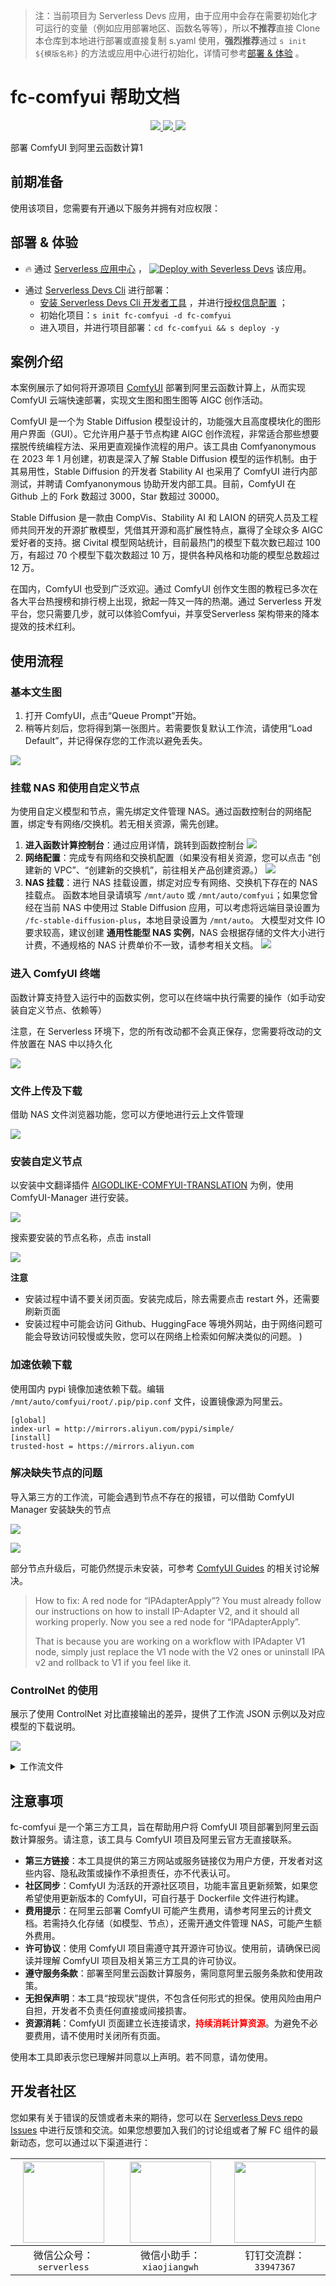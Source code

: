 
> 注：当前项目为 Serverless Devs 应用，由于应用中会存在需要初始化才可运行的变量（例如应用部署地区、函数名等等），所以**不推荐**直接 Clone 本仓库到本地进行部署或直接复制 s.yaml 使用，**强烈推荐**通过 `s init ${模版名称}` 的方法或应用中心进行初始化，详情可参考[部署 & 体验](#部署--体验) 。

# fc-comfyui 帮助文档
<p align="center" class="flex justify-center">
    <a href="https://www.serverless-devs.com" class="ml-1">
    <img src="http://editor.devsapp.cn/icon?package=fc-comfyui&type=packageType">
  </a>
  <a href="http://www.devsapp.cn/details.html?name=fc-comfyui" class="ml-1">
    <img src="http://editor.devsapp.cn/icon?package=fc-comfyui&type=packageVersion">
  </a>
  <a href="http://www.devsapp.cn/details.html?name=fc-comfyui" class="ml-1">
    <img src="http://editor.devsapp.cn/icon?package=fc-comfyui&type=packageDownload">
  </a>
</p>

<description>

部署 ComfyUI 到阿里云函数计算1

</description>

<codeUrl>



</codeUrl>
<preview>



</preview>


## 前期准备

使用该项目，您需要有开通以下服务并拥有对应权限：

<service>
</service>

<remark>



</remark>

<disclaimers>



</disclaimers>

## 部署 & 体验

<appcenter>
   
- :fire: 通过 [Serverless 应用中心](https://fcnext.console.aliyun.com/applications/create?template=fc-comfyui) ，
  [![Deploy with Severless Devs](https://img.alicdn.com/imgextra/i1/O1CN01w5RFbX1v45s8TIXPz_!!6000000006118-55-tps-95-28.svg)](https://fcnext.console.aliyun.com/applications/create?template=fc-comfyui) 该应用。
   
</appcenter>
<deploy>
    
- 通过 [Serverless Devs Cli](https://www.serverless-devs.com/serverless-devs/install) 进行部署：
  - [安装 Serverless Devs Cli 开发者工具](https://www.serverless-devs.com/serverless-devs/install) ，并进行[授权信息配置](https://docs.serverless-devs.com/fc/config) ；
  - 初始化项目：`s init fc-comfyui -d fc-comfyui`
  - 进入项目，并进行项目部署：`cd fc-comfyui && s deploy -y`
   
</deploy>

## 案例介绍

<appdetail id="flushContent">

本案例展示了如何将开源项目 [ComfyUI](https://github.com/comfyanonymous/ComfyUI) 部署到阿里云函数计算上，从而实现 ComfyUI 云端快速部署，实现文生图和图生图等 AIGC 创作活动。

ComfyUI 是一个为 Stable Diffusion 模型设计的，功能强大且高度模块化的图形用户界面（GUI）。它允许用户基于节点构建 AIGC 创作流程，非常适合那些想要摆脱传统编程方法、采用更直观操作流程的用户。该工具由 Comfyanonymous 在 2023 年 1 月创建，初衷是深入了解 Stable Diffusion 模型的运作机制。由于其易用性，Stable Diffusion 的开发者 Stability AI 也采用了 ComfyUI 进行内部测试，并聘请 Comfyanonymous 协助开发内部工具。目前，ComfyUI 在 Github 上的 Fork 数超过 3000，Star 数超过 30000。

Stable Diffusion 是一款由 CompVis、Stability AI 和 LAION 的研究人员及工程师共同开发的开源扩散模型，凭借其开源和高扩展性特点，赢得了全球众多 AIGC 爱好者的支持。据 Civital 模型网站统计，目前最热门的模型下载次数已超过 100 万，有超过 70 个模型下载次数超过 10 万，提供各种风格和功能的模型总数超过 12 万。

在国内，ComfyUI 也受到广泛欢迎。通过 ComfyUI 创作文生图的教程已多次在各大平台热搜榜和排行榜上出现，掀起一阵又一阵的热潮。通过 Serverless 开发平台，您只需要几步，就可以体验Comfyui，并享受Serverless 架构带来的降本提效的技术红利。

</appdetail>

## 使用流程

<usedetail id="flushContent">

### 基本文生图

1. 打开 ComfyUI，点击“Queue Prompt”开始。
2. 稍等片刻后，您将得到第一张图片。若需要恢复默认工作流，请使用“Load Default”，并记得保存您的工作流以避免丢失。

![](https://img.alicdn.com/imgextra/i2/O1CN01nML52f1mIRwjP3sPy_!!6000000004931-0-tps-1226-889.jpg)

### 挂载 NAS 和使用自定义节点

为使用自定义模型和节点，需先绑定文件管理 NAS。通过函数控制台的网络配置，绑定专有网络/交换机。若无相关资源，需先创建。

1. **进入函数计算控制台**：通过应用详情，跳转到函数控制台
  ![](https://img.alicdn.com/imgextra/i2/O1CN01LQQyBF1jPN5LrmrYj_!!6000000004540-0-tps-1078-985.jpg)
2. **网络配置**：完成专有网络和交换机配置（如果没有相关资源，您可以点击 “创建新的 VPC”、“创建新的交换机”，前往相关产品创建资源。）
  ![](https://img.alicdn.com/imgextra/i4/O1CN01OPYefo1LCxZaaN2P7_!!6000000001264-0-tps-1359-897.jpg)
3. **NAS 挂载**：进行 NAS 挂载设置，绑定对应专有网络、交换机下存在的 NAS 挂载点。
  函数本地目录请填写 `/mnt/auto` 或 `/mnt/auto/comfyui`；如果您曾经在当前 NAS 中使用过 Stable Diffusion 应用，可以考虑将远端目录设置为 `/fc-stable-diffusion-plus`，本地目录设置为 `/mnt/auto`。
  大模型对文件 IO 要求较高，建议创建 **通用性能型 NAS 实例**，NAS 会根据存储的文件大小进行计费，不通规格的 NAS 计费单价不一致，请参考相关文档。
  ![](https://img.alicdn.com/imgextra/i3/O1CN01JM4qq427roSToC5GI_!!6000000007851-0-tps-1424-1061.jpg)


### 进入 ComfyUI 终端

函数计算支持登入运行中的函数实例，您可以在终端中执行需要的操作（如手动安装自定义节点、依赖等）

注意，在 Serverless 环境下，您的所有改动都不会真正保存，您需要将改动的文件放置在 NAS 中以持久化

![](https://img.alicdn.com/imgextra/i2/O1CN01p2zERS21sNFaFIFlK_!!6000000007040-0-tps-1522-846.jpg)


### 文件上传及下载

借助 NAS 文件浏览器功能，您可以方便地进行云上文件管理

![](https://img.alicdn.com/imgextra/i1/O1CN01qBoRgE1Us1czB7Doi_!!6000000002572-0-tps-1533-574.jpg)


### 安装自定义节点

以安装中文翻译插件 [AIGODLIKE-COMFYUI-TRANSLATION](https://github.com/AIGODLIKE/AIGODLIKE-COMFYUI-TRANSLATION) 为例，使用 ComfyUI-Manager 进行安装。

![](https://img.alicdn.com/imgextra/i1/O1CN01cpHWUJ1WQfCKAZoVB_!!6000000002783-0-tps-1339-893.jpg)

搜索要安装的节点名称，点击 install

![](https://img.alicdn.com/imgextra/i2/O1CN014lNLJe1lebUP6PYxn_!!6000000004844-0-tps-1368-270.jpg)

**注意**
- 安装过程中请不要关闭页面。安装完成后，除去需要点击 restart 外，还需要刷新页面
- 安装过程中可能会访问 Github、HuggingFace 等境外网站，由于网络问题可能会导致访问较慢或失败，您可以在网络上检索如何解决类似的问题。 )

### 加速依赖下载

使用国内 pypi 镜像加速依赖下载。编辑 `/mnt/auto/comfyui/root/.pip/pip.conf` 文件，设置镜像源为阿里云。

```
[global]
index-url = http://mirrors.aliyun.com/pypi/simple/
[install]
trusted-host = https://mirrors.aliyun.com
```

### 解决缺失节点的问题

导入第三方的工作流，可能会遇到节点不存在的报错，可以借助 ComfyUI Manager 安装缺失的节点

![](https://img.alicdn.com/imgextra/i4/O1CN015Ovmyr1VPSXWcUvit_!!6000000002645-0-tps-840-442.jpg)

![](https://img.alicdn.com/imgextra/i2/O1CN01aSPkBh22XatVsvQrX_!!6000000007130-0-tps-1363-886.jpg)


部分节点升级后，可能仍然提示未安装，可参考 [ComfyUI Guides](https://comfyui-guides.runcomfy.com/) 的相关讨论解决。

> How to fix: A red node for “IPAdapterApply”?
> You must already follow our instructions on how to install IP-Adapter V2, and it should all working properly. Now you see a red node for “IPAdapterApply”.
>
> That is because you are working on a workflow with IPAdapter V1 node, simply just replace the V1 node with the V2 ones or uninstall IPA v2 and rollback to V1 if you feel like it.


### ControlNet 的使用

展示了使用 ControlNet 对比直接输出的差异，提供了工作流 JSON 示例以及对应模型的下载说明。

![](https://img.alicdn.com/imgextra/i4/O1CN01R8bT461O1STVjkkfy_!!6000000001645-0-tps-2090-1062.jpg)

<details><summary>工作流文件</summary>

```json
{
  "last_node_id": 29,
  "last_link_id": 54,
  "nodes": [
    {
      "id": 16,
      "type": "ControlNetLoader",
      "pos": [ 264.88020036191443, 1201.535094958983 ],
      "size": [ 376.46875, 118.875 ],
      "flags": {},
      "order": 0,
      "mode": 0,
      "outputs": [ { "name": "CONTROL_NET", "type": "CONTROL_NET", "links": [ 35 ], "shape": 3, "label": "ControlNet", "slot_index": 0 } ],
      "properties": { "Node name for S&R": "ControlNetLoader" },
      "widgets_values": [ "control_v11p_sd15_lineart.pth" ]
    },
    {
      "id": 23,
      "type": "ControlNetApplyAdvanced",
      "pos": [ 856.880200361914, 1308.535094958983 ],
      "size": { "0": 315, "1": 166 },
      "flags": {},
      "order": 6,
      "mode": 0,
      "inputs": [
        { "name": "positive", "type": "CONDITIONING", "link": 39, "label": "正面条件" },
        { "name": "negative", "type": "CONDITIONING", "link": 40, "label": "负面条件" },
        { "name": "control_net", "type": "CONTROL_NET", "link": 35, "label": "ControlNet" },
        { "name": "image", "type": "IMAGE", "link": 36, "label": "图像" }
      ],
      "outputs": [
        { "name": "positive", "type": "CONDITIONING", "links": [ 41 ], "shape": 3, "label": "正面条件", "slot_index": 0 },
        { "name": "negative", "type": "CONDITIONING", "links": [ 42 ], "shape": 3, "label": "负面条件", "slot_index": 1 }
      ],
      "properties": { "Node name for S&R": "ControlNetApplyAdvanced" },
      "widgets_values": [ 1, 0, 1 ]
    },
    {
      "id": 7,
      "type": "CLIPTextEncode",
      "pos": [ 305.4482288105471, 733.0172076020683 ],
      "size": { "0": 425.27801513671875, "1": 180.6060791015625 },
      "flags": {},
      "order": 5,
      "mode": 0,
      "inputs": [ { "name": "clip", "type": "CLIP", "link": 5, "label": "CLIP" } ],
      "outputs": [ { "name": "CONDITIONING", "type": "CONDITIONING", "links": [ 40, 45 ], "slot_index": 0, "label": "条件" } ],
      "properties": { "Node name for S&R": "CLIPTextEncode" },
      "widgets_values": [ "nsfw" ]
    },
    {
      "id": 3,
      "type": "KSampler",
      "pos": [ 1815.3138964843754, 1041.130867919922 ],
      "size": { "0": 315, "1": 262 },
      "flags": {},
      "order": 8,
      "mode": 0,
      "inputs": [
        { "name": "model", "type": "MODEL", "link": 1, "label": "模型" },
        { "name": "positive", "type": "CONDITIONING", "link": 41, "label": "正面条件" },
        { "name": "negative", "type": "CONDITIONING", "link": 42, "label": "负面条件" },
        { "name": "latent_image", "type": "LATENT", "link": 32, "label": "Latent", "slot_index": 3 }
      ],
      "outputs": [ { "name": "LATENT", "type": "LATENT", "links": [ 16 ], "slot_index": 0, "label": "Latent" } ],
      "properties": { "Node name for S&R": "KSampler" },
      "widgets_values": [ 516902852614178, "randomize", 20, 8, "euler", "normal", 1 ]
    },
    {
      "id": 8,
      "type": "VAEDecode",
      "pos": [ 2211.3138964843743, 1091.130867919922 ],
      "size": { "0": 210, "1": 46 },
      "flags": {},
      "order": 10,
      "mode": 0,
      "inputs": [
        { "name": "samples", "type": "LATENT", "link": 16, "label": "Latent" },
        { "name": "vae", "type": "VAE", "link": 43, "label": "VAE" }
      ],
      "outputs": [ { "name": "IMAGE", "type": "IMAGE", "links": [ 9 ], "slot_index": 0, "label": "图像" } ],
      "properties": { "Node name for S&R": "VAEDecode" }
    },
    {
      "id": 25,
      "type": "VAEDecode",
      "pos": [ 2285.340647460937, 637.991402648926 ],
      "size": { "0": 210, "1": 46 },
      "flags": {},
      "order": 9,
      "mode": 0,
      "inputs": [
        { "name": "samples", "type": "LATENT", "link": 48, "label": "Latent" },
        { "name": "vae", "type": "VAE", "link": 50, "label": "VAE" }
      ],
      "outputs": [ { "name": "IMAGE", "type": "IMAGE", "links": [ 49 ], "shape": 3, "label": "图像", "slot_index": 0 } ],
      "properties": { "Node name for S&R": "VAEDecode" }
    },
    {
      "id": 26,
      "type": "SaveImage",
      "pos": [ 2566.3138964843743, 631.130867919922 ],
      "size": [ 315, 270.00002098083496 ],
      "flags": {},
      "order": 11,
      "mode": 0,
      "inputs": [ { "name": "images", "type": "IMAGE", "link": 49, "label": "图像" } ],
      "properties": {},
      "widgets_values": [ "ComfyUI" ]
    },
    {
      "id": 9,
      "type": "SaveImage",
      "pos": [ 2626.3138964843743, 1022.1308679199219 ],
      "size": [ 210, 270.00002002716064 ],
      "flags": {},
      "order": 12,
      "mode": 0,
      "inputs": [ { "name": "images", "type": "IMAGE", "link": 9, "label": "图像" } ],
      "properties": {},
      "widgets_values": [ "ComfyUI" ] },
    {
      "id": 6,
      "type": "CLIPTextEncode",
      "pos": [ 304.118812936719, 462.9874991923831 ],
      "size": { "0": 422.84503173828125, "1": 164.31304931640625 },
      "flags": {},
      "order": 4,
      "mode": 0,
      "inputs": [ { "name": "clip", "type": "CLIP", "link": 3, "label": "CLIP" } ],
      "outputs": [ { "name": "CONDITIONING", "type": "CONDITIONING", "links": [ 39, 44 ], "slot_index": 0, "label": "条件" } ],
      "properties": { "Node name for S&R": "CLIPTextEncode" },
      "widgets_values": [ "1 girl" ]
    },
    {
      "id": 24,
      "type": "KSampler",
      "pos": [ 1880.3138964843754, 601.130867919922 ],
      "size": { "0": 315, "1": 262 },
      "flags": {},
      "order": 7,
      "mode": 0,
      "inputs": [
        { "name": "model", "type": "MODEL", "link": 46, "label": "模型" },
        { "name": "positive", "type": "CONDITIONING", "link": 44, "label": "正面条件" },
        { "name": "negative", "type": "CONDITIONING", "link": 45, "label": "负面条件" },
        { "name": "latent_image", "type": "LATENT", "link": 54, "label": "Latent", "slot_index": 3 }
      ],
      "outputs": [ { "name": "LATENT", "type": "LATENT", "links": [ 48 ], "shape": 3, "label": "Latent", "slot_index": 0 } ],
      "properties": { "Node name for S&R": "KSampler" },
      "widgets_values": [ 963578161132850, "randomize", 20, 8, "euler", "normal", 1 ]
    },
    {
      "id": 5,
      "type": "EmptyLatentImage",
      "pos": [ 1412.3138964843754, 744.130867919922 ],
      "size": { "0": 315, "1": 106 },
      "flags": {},
      "order": 1,
      "mode": 0,
      "outputs": [ { "name": "LATENT", "type": "LATENT", "links": [ 32, 54 ], "slot_index": 0, "label": "Latent" } ],
      "properties": { "Node name for S&R": "EmptyLatentImage" },
      "widgets_values": [ 512, 512, 1 ]
    },
    {
      "id": 12,
      "type": "LoadImage",
      "pos": [ 273.88020036191443, 1411.535094958983 ],
      "size": { "0": 315, "1": 314 },
      "flags": {},
      "order": 2,
      "mode": 0,
      "outputs": [
        { "name": "IMAGE", "type": "IMAGE", "links": [ 36 ], "shape": 3, "label": "图像", "slot_index": 0 },
        { "name": "MASK", "type": "MASK", "links": null, "shape": 3, "label": "遮罩" }
      ],
      "properties": { "Node name for S&R": "LoadImage" },
      "widgets_values": [ "example.png", "image" ]
    },
    {
      "id": 4,
      "type": "CheckpointLoaderSimple",
      "pos": [ -315.8811870632813, 556.9874991923831 ],
      "size": { "0": 356.0684509277344, "1": 159.5682373046875 },
      "flags": {},
      "order": 3,
      "mode": 0,
      "outputs": [
        { "name": "MODEL", "type": "MODEL", "links": [ 1, 46 ], "slot_index": 0, "label": "模型" },
        { "name": "CLIP", "type": "CLIP", "links": [ 3, 5 ], "slot_index": 1, "label": "CLIP" },
        { "name": "VAE", "type": "VAE", "links": [ 43, 50 ], "slot_index": 2, "label": "VAE" }
      ],
      "properties": { "Node name for S&R": "CheckpointLoaderSimple" },
      "widgets_values": [ "AWPortraitv1.1.safetensors" ]
    }
  ],
  "links": [
    [ 1, 4, 0, 3, 0, "MODEL" ],
    [ 3, 4, 1, 6, 0, "CLIP" ],
    [ 5, 4, 1, 7, 0, "CLIP" ],
    [ 9, 8, 0, 9, 0, "IMAGE" ],
    [ 16, 3, 0, 8, 0, "LATENT" ],
    [ 32, 5, 0, 3, 3, "LATENT" ],
    [ 35, 16, 0, 23, 2, "CONTROL_NET" ],
    [ 36, 12, 0, 23, 3, "IMAGE" ],
    [ 39, 6, 0, 23, 0, "CONDITIONING" ],
    [ 40, 7, 0, 23, 1, "CONDITIONING" ],
    [ 41, 23, 0, 3, 1, "CONDITIONING" ],
    [ 42, 23, 1, 3, 2, "CONDITIONING" ],
    [ 43, 4, 2, 8, 1, "VAE" ],
    [ 44, 6, 0, 24, 1, "CONDITIONING" ],
    [ 45, 7, 0, 24, 2, "CONDITIONING" ],
    [ 46, 4, 0, 24, 0, "MODEL" ],
    [ 48, 24, 0, 25, 0, "LATENT" ],
    [ 49, 25, 0, 26, 0, "IMAGE" ],
    [ 50, 4, 2, 25, 1, "VAE" ],
    [ 54, 5, 0, 24, 3, "LATENT" ]
  ],
  "groups": [
    { "title": "ControlNet", "bounding": [ 210, 1105, 1012, 660 ], "color": "#3f789e", "font_size": 24 },
    { "title": "文生图", "bounding": [ -347, 228, 1185, 747 ], "color": "#3f789e", "font_size": 24 },
    { "title": "输出", "bounding": [ 1296, 400, 1615, 951 ], "color": "#3f789e", "font_size": 24 }
  ],
  "config": {},
  "extra": {},
  "version": 0.4
}
```

</details>

</usedetail>

## 注意事项

<matters id="flushContent">

fc-comfyui 是一个第三方工具，旨在帮助用户将 ComfyUI 项目部署到阿里云函数计算服务。请注意，该工具与 ComfyUI 项目及阿里云官方无直接联系。

- **第三方链接**：本工具提供的第三方网站或服务链接仅为用户方便，开发者对这些内容、隐私政策或操作不承担责任，亦不代表认可。
- **社区同步**：ComfyUI 为活跃的开源社区项目，功能丰富且更新频繁，如果您希望使用更新版本的 ComfyUI，可自行基于 Dockerfile 文件进行构建。
- **费用提示**：在阿里云部署 ComfyUI 可能产生费用，请参考阿里云的计费文档。若需持久化存储（如模型、节点），还需开通文件管理 NAS，可能产生额外费用。
- **许可协议**：使用 ComfyUI 项目需遵守其开源许可协议。使用前，请确保已阅读并理解 ComfyUI 项目及相关第三方工具的许可协议。
- **遵守服务条款**：部署至阿里云函数计算服务，需同意阿里云服务条款和使用政策。
- **无担保声明**：本工具“按现状”提供，不包含任何形式的担保。使用风险由用户自担，开发者不负责任何直接或间接损害。
- **资源消耗**：ComfyUI 页面建立长连接请求，<span style="color:red">**持续消耗计算资源**</span>。为避免不必要费用，请不使用时关闭所有页面。

使用本工具即表示您已理解并同意以上声明。若不同意，请勿使用。

</matters>


<devgroup>


## 开发者社区

您如果有关于错误的反馈或者未来的期待，您可以在 [Serverless Devs repo Issues](https://github.com/serverless-devs/serverless-devs/issues) 中进行反馈和交流。如果您想要加入我们的讨论组或者了解 FC 组件的最新动态，您可以通过以下渠道进行：

<p align="center">  

| <img src="https://serverless-article-picture.oss-cn-hangzhou.aliyuncs.com/1635407298906_20211028074819117230.png" width="130px" > | <img src="https://serverless-article-picture.oss-cn-hangzhou.aliyuncs.com/1635407044136_20211028074404326599.png" width="130px" > | <img src="https://serverless-article-picture.oss-cn-hangzhou.aliyuncs.com/1635407252200_20211028074732517533.png" width="130px" > |
| --------------------------------------------------------------------------------------------------------------------------------- | --------------------------------------------------------------------------------------------------------------------------------- | --------------------------------------------------------------------------------------------------------------------------------- |
| <center>微信公众号：`serverless`</center>                                                                                         | <center>微信小助手：`xiaojiangwh`</center>                                                                                        | <center>钉钉交流群：`33947367`</center>                                                                                           |
</p>
</devgroup>
